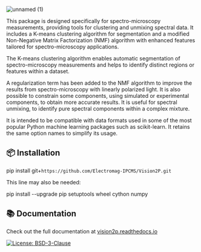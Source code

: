 ![unnamed (1)](https://github.com/user-attachments/assets/b75e836d-3f84-4326-9442-85b1ffdb190a)

This package is designed specifically for spectro-microscopy measurements, providing tools for clustering and unmixing spectral data. It includes a K-means clustering algorithm for segmentation and a modified Non-Negative Matrix Factorization (NMF) algorithm with enhanced features tailored for spectro-microscopy applications.

The K-means clustering algorithm enables automatic segmentation of spectro-microscopy measurements and helps to identify distinct regions or features within a dataset.

A regularization term has been added to the NMF algorithm to improve the results from spectro-microscopy with linearly polarized light. It is also possible to constrain some components, using simulated or experimental components, to obtain more accurate results. It is useful for spectral unmixing, to identify pure spectral components within a complex mixture.

It is intended to be compatible with data formats used in some of the most popular Python machine learning packages such as scikit-learn. It retains the same option names to simplify its usage.

 ## 📦 Installation

pip install git+`https://github.com/Electromag-IPCMS/Vision2P.git`

This line may also be needed:

pip install --upgrade pip setuptools wheel cython numpy

## 📚 Documentation

Check out the full documentation at [vision2p.readthedocs.io](https://vision2p.readthedocs.io)


[![License: BSD-3-Clause](https://img.shields.io/badge/License-BSD%203--Clause-blue.svg)](https://opensource.org/licenses/BSD-3-Clause)
